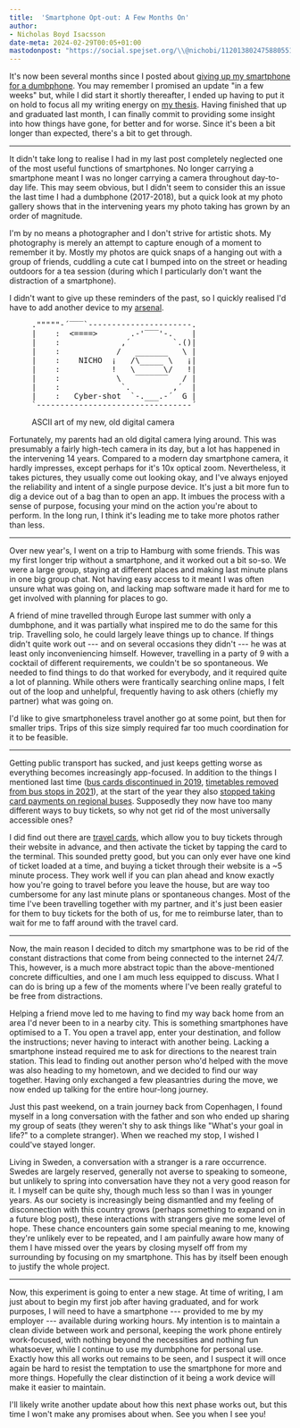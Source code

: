 ```yaml
---
title:  'Smartphone Opt-out: A Few Months On'
author:
- Nicholas Boyd Isacsson
date-meta: 2024-02-29T00:05+01:00
mastodonpost: "https://social.spejset.org/\\@nichobi/112013802475880551"
---
```


It's now been several months since I posted about [giving up my smartphone for a dumbphone](2023-09-01-opting-out-of-the-smartphone).
You may remember I promised an update "in a few weeks" but, while I did start it shortly thereafter, I ended up having to put it on hold to focus all my writing energy on [my thesis](http://lup.lub.lu.se/student-papers/record/9147069).
Having finished that up and graduated last month, I can finally commit to providing some insight into how things have gone, for better and for worse.
Since it's been a bit longer than expected, there's a bit to get through.

---

It didn't take long to realise I had in my last post completely neglected one of the most useful functions of smartphones.
No longer carrying a smartphone meant I was no longer carrying a camera throughout day-to-day life.
This may seem obvious, but I didn't seem to consider this an issue the last time I had a dumbphone (2017-2018), but a quick look at my photo gallery shows that in the intervening years my photo taking has grown by an order of magnitude.

I'm by no means a photographer and I don't strive for artistic shots.
My photography is merely an attempt to capture enough of a moment to remember it by.
Mostly my photos are quick snaps of a hanging out with a group of friends, cuddling a cute cat I bumped into on the street or heading outdoors for a tea session (during which I particularly don't want the distraction of a smartphone).

I didn't want to give up these reminders of the past, so I quickly realised I'd have to add another device to my [arsenal](2023-09-01-opting-out-of-the-smartphone#devices).

<figure aria-label="ASCII art of my new, old digital camera">
<pre role="img" style="overflow-x: auto;">
."""""-´‾‾‾`----------------------.
|    :  <====>       .-'‾‾‾'-.    |
|    :             ,´         `.()|
|    :            /   _______   \ |
|    :    NICHO  ¡   /\_____ \   ¡|
|    :           !   \      \/   !|
|    :            \   ‾‾‾‾‾‾‾   / |
|    :             `.         ,´  |
|    :   Cyber-shot  `-.___.-´  G |
`---------------------------------´
</pre>
<figcaption aria-hidden="true">ASCII art of my new, old digital camera</figcaption>
</figure>

Fortunately, my parents had an old digital camera lying around.
This was presumably a fairly high-tech camera in its day, but a lot has happened in the intervening 14 years.
Compared to a modern day smartphone camera, it hardly impresses, except perhaps for it's 10x optical zoom.
Nevertheless, it takes pictures, they usually come out looking okay, and I've always enjoyed the reliability and intent of a single purpose device.
It's just a bit more fun to dig a device out of a bag than to open an app.
It imbues the process with a sense of purpose, focusing your mind on the action you're about to perform.
In the long run, I think it's leading me to take more photos rather than less.

---

Over new year's, I went on a trip to Hamburg with some friends.
This was my first longer trip without a smartphone, and it worked out a bit so-so.
We were a large group, staying at different places and making last minute plans in one big group chat.
Not having easy access to it meant I was often unsure what was going on, and lacking map software made it hard for me to get involved with planning for places to go.

A friend of mine travelled through Europe last summer with only a dumbphone, and it was partially what inspired me to do the same for this trip.
Travelling solo, he could largely leave things up to chance.
If things didn't quite work out --- and on several occasions they didn't --- he was at least only inconveniencing himself.
However, travelling in a party of 9 with a cocktail of different requirements, we couldn't be so spontaneous.
We needed to find things to do that worked for everybody, and it required quite a lot of planning.
While others were frantically searching online maps, I felt out of the loop and unhelpful, frequently having to ask others (chiefly my partner) what was going on.

I'd like to give smartphoneless travel another go at some point, but then for smaller trips.
Trips of this size simply required far too much coordination for it to be feasible.

---

Getting public transport has sucked, and just keeps getting worse as everything becomes increasingly app-focused.
In addition to the things I mentioned last time ([bus cards discontinued in 2019](https://www.svt.se/nyheter/lokalt/skane/jojo-korten-forsvinner), [timetables removed from bus stops in 2021](https://www.mynewsdesk.com/se/skanetrafiken/pressreleases/13-december-ny-tidtabell-paa-skaanetrafiken-3057811#:~:text=Nytt%20f%C3%B6r%20i%20%C3%A5r%20%C3%A4r,p%C3%A5%20v%C3%A5ra%20bussh%C3%A5llplatser)), at the start of the year they also [stopped taking card payments on regional buses](https://www.skanetrafiken.se/nyhetsarkiv/biljettforsaljning-pa-regionbussarna-upphor-vid-arsskiftet).
Supposedly they now have too many different ways to buy tickets, so why not get rid of the most universally accessible ones?

I did find out there are [travel cards](https://www.skanetrafiken.se/aktuellt/res-med-reskort), which allow you to buy tickets through their website in advance, and then activate the ticket by tapping the card to the terminal.
This sounded pretty good, but you can only ever have one kind of ticket loaded at a time, and buying a ticket through their website is a ~5 minute process.
They work well if you can plan ahead and know exactly how you're going to travel before you leave the house, but are way too cumbersome for any last minute plans or spontaneous changes.
Most of the time I've been travelling together with my partner, and it's just been easier for them to buy tickets for the both of us, for me to reimburse later, than to wait for me to faff around with the travel card.

---

Now, the main reason I decided to ditch my smartphone was to be rid of the constant distractions that come from being connected to the internet 24/7.
This, however, is a much more abstract topic than the above-mentioned concrete difficulties, and one I am much less equipped to discuss.
What I can do is bring up a few of the moments where I've been really grateful to be free from distractions.

Helping a friend move led to me having to find my way back home from an area I'd never been to in a nearby city.
This is something smartphones have optimised to a T.
You open a travel app, enter your destination, and follow the instructions; never having to interact with another being.
Lacking a smartphone instead required me to ask for directions to the nearest train station.
This lead to finding out another person who'd helped with the move was also heading to my hometown, and we decided to find our way together.
Having only exchanged a few pleasantries during the move, we now ended up talking for the entire hour-long journey.

Just this past weekend, on a train journey back from Copenhagen, I found myself in a long conversation with the father and son who ended up sharing my group of seats (they weren't shy to ask things like "What's your goal in life?" to a complete stranger).
When we reached my stop, I wished I could've stayed longer.

Living in Sweden, a conversation with a stranger is a rare occurrence.
Swedes are largely reserved, generally not averse to speaking to someone, but unlikely to spring into conversation have they not a very good reason for it.
I myself can be quite shy, though much less so than I was in younger years.
As our society is increasingly being dismantled and my feeling of disconnection with this country grows (perhaps something to expand on in a future blog post), these interactions with strangers give me some level of hope.
These chance encounters gain some special meaning to me, knowing they're unlikely ever to be repeated, and I am painfully aware how many of them I have missed over the years by closing myself off from my surrounding by focusing on my smartphone.
This has by itself been enough to justify the whole project.

---

Now, this experiment is going to enter a new stage.
At time of writing, I am just about to begin my first job after having graduated, and for work purposes, I will need to have a smartphone --- provided to me by my employer --- available during working hours.
My intention is to maintain a clean divide between work and personal, keeping the work phone entirely work-focused, with nothing beyond the necessities and nothing fun whatsoever, while I continue to use my dumbphone for personal use.
Exactly how this all works out remains to be seen, and I suspect it will once again be hard to resist the temptation to use the smartphone for more and more things.
Hopefully the clear distinction of it being a work device will make it easier to maintain.

I'll likely write another update about how this next phase works out, but this time I won't make any promises about when.
See you when I see you!
